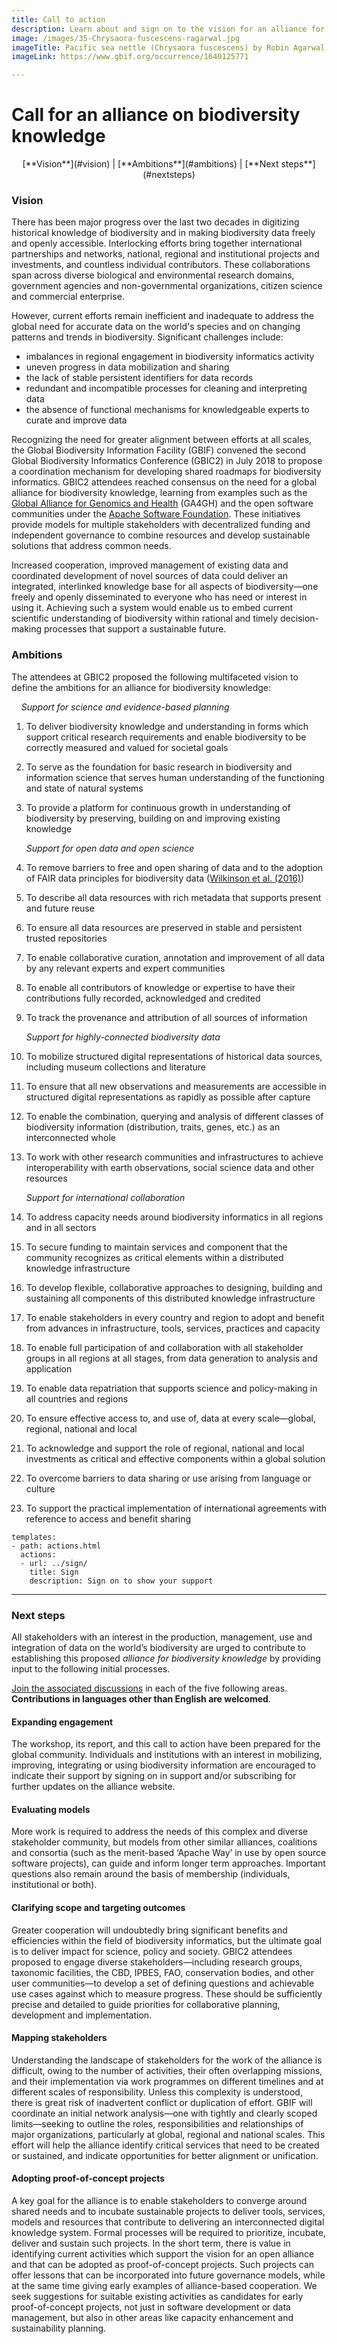 ```yaml
---
title: Call to action
description: Learn about and sign on to the vision for an alliance for biodiversity knowledge
image: /images/35-Chrysaora-fuscescens-ragarwal.jpg
imageTitle: Pacific sea nettle (Chrysaora fuscescens) by Robin Agarwal via iNaturalist. Photo licensed under CC BY-NC 4.0.
imageLink: https://www.gbif.org/occurrence/1640125771

---
```


# Call for an alliance on biodiversity knowledge

<p style="text-align: center;"> [**Vision**](#vision) | [**Ambitions**](#ambitions) | [**Next steps**](#nextsteps) </p>

<a name="vision"></a>
### Vision

There has been major progress over the last two decades in digitizing historical knowledge of biodiversity and in making biodiversity data freely and openly accessible. Interlocking efforts bring together international partnerships and networks, national, regional and institutional projects and investments, and countless individual contributors. These collaborations span across diverse biological and environmental research domains, government agencies and non-governmental organizations, citizen science and commercial enterprise. 

However, current efforts remain inefficient and inadequate to address the global need for accurate data on the world's species and on changing patterns and trends in biodiversity. Significant challenges include:

+ imbalances in regional engagement in biodiversity informatics activity
+ uneven progress in data mobilization and sharing
+ the lack of stable persistent identifiers for data records
+ redundant and incompatible processes for cleaning and interpreting data
+ the absence of functional mechanisms for knowledgeable experts to curate and improve data

Recognizing the need for greater alignment between efforts at all scales, the Global Biodiversity Information Facility (GBIF) convened the second Global Biodiversity Informatics Conference (GBIC2) in July 2018 to propose a coordination mechanism for developing shared roadmaps for biodiversity informatics. GBIC2 attendees reached consensus on the need for a global alliance for biodiversity knowledge, learning from examples such as the [Global Alliance for Genomics and Health](https://www.ga4gh.org) (GA4GH) and the open software communities under the [Apache Software Foundation](https://www.apache.org). These initiatives provide models for multiple stakeholders with decentralized funding and independent governance to combine resources and develop sustainable solutions that address common needs.

Increased cooperation, improved management of existing data and coordinated development of novel sources of data could deliver an integrated, interlinked knowledge base for all aspects of biodiversity—one freely and openly disseminated to everyone who has need or interest in using it. Achieving such a system would enable us to embed current scientific understanding of biodiversity within rational and timely decision-making processes that support a sustainable future. 

<a name="ambitions"></a>
### Ambitions

The attendees at GBIC2 proposed the following multifaceted vision to define the ambitions for an alliance for biodiversity knowledge:

&nbsp;&nbsp;&nbsp;&nbsp;_Support for science and evidence-based planning_

1.	To deliver biodiversity knowledge and understanding in forms which support critical research requirements and enable biodiversity to be correctly measured and valued for societal goals
2.	To serve as the foundation for basic research in biodiversity and information science that serves human understanding of the functioning and state of natural systems 
3.	To provide a platform for continuous growth in understanding of biodiversity by preserving, building on and improving existing knowledge

    _Support for open data and open science_

4.	To remove barriers to free and open sharing of data and to the adoption of FAIR data principles for biodiversity data ([Wilkinson et al. (2016)](https://doi.org/10.1038/sdata.2016.18))
5.	To describe all data resources with rich metadata that supports present and future reuse
6.	To ensure all data resources are preserved in stable and persistent trusted repositories
7.	To enable collaborative curation, annotation and improvement of all data by any relevant experts and expert communities
8.	To enable all contributors of knowledge or expertise to have their contributions fully recorded, acknowledged and credited
9.	To track the provenance and attribution of all sources of information

    _Support for highly-connected biodiversity data_

10.	To mobilize structured digital representations of historical data sources, including museum collections and literature
11.	To ensure that all new observations and measurements are accessible in structured digital representations as rapidly as possible after capture
12.	To enable the combination, querying and analysis of different classes of biodiversity information (distribution, traits, genes, etc.) as an interconnected whole
13.	To work with other research communities and infrastructures to achieve interoperability with earth observations, social science data and other resources

    _Support for international collaboration_

14.	To address capacity needs around biodiversity informatics in all regions and in all sectors
15.	To secure funding to maintain services and component that the community recognizes as critical elements within a distributed knowledge infrastructure
16.	To develop flexible, collaborative approaches to designing, building and sustaining all components of this distributed knowledge infrastructure
17.	To enable stakeholders in every country and region to adopt and benefit from advances in infrastructure, tools, services, practices and capacity
18.	To enable full participation of and collaboration with all stakeholder groups in all regions at all stages, from data generation to analysis and application
19.	To enable data repatriation that supports science and policy-making in all countries and regions
20.	To ensure effective access to, and use of, data at every scale—global, regional, national and local
21.	To acknowledge and support the role of regional, national and local investments as critical and effective components within a global solution
22.	To overcome barriers to data sharing or use arising from language or culture
23. To support the practical implementation of international agreements with reference to access and benefit sharing

```styledYaml
templates:
- path: actions.html
  actions:
  - url: ../sign/
    title: Sign
    description: Sign on to show your support
```

---
<a name="nextsteps"> 

### Next steps

All stakeholders with an interest in the production, management, use and integration of data on the world’s biodiversity are urged to contribute to establishing this proposed *alliance for biodiversity knowledge* by providing input to the following initial processes. 

[Join the associated discussions](../discussion/) in each of the five following areas. **Contributions in languages other than English are welcomed**.

#### Expanding engagement
The workshop, its report, and this call to action have been prepared for the global community. Individuals and institutions with an interest in mobilizing, improving, integrating or using biodiversity information are encouraged to indicate their support by signing on in support and/or subscribing for further updates on the alliance website.

#### Evaluating models
More work is required to address the needs of this complex and diverse stakeholder community, but models from other similar alliances, coalitions and consortia (such as the merit-based ‘Apache Way’ in use by open source software projects), can guide and inform longer term approaches. Important questions also remain around the basis of membership (individuals, institutional or both). 

#### Clarifying scope and targeting outcomes
Greater cooperation will undoubtedly bring significant benefits and efficiencies within the field of biodiversity informatics, but the ultimate goal is to deliver impact for science, policy and society. GBIC2 attendees proposed to engage diverse stakeholders—including research groups, taxonomic facilities, the CBD, IPBES, FAO, conservation bodies, and other user communities—to develop a set of defining questions and achievable use cases against which to measure progress. These should be sufficiently precise and detailed to guide priorities for collaborative planning, development and implementation. 

#### Mapping stakeholders
Understanding the landscape of stakeholders for the work of the alliance is difficult, owing to the number of activities, their often overlapping missions, and their implementation via work programmes on different timelines and at different scales of responsibility. Unless this complexity is understood, there is great risk of inadvertent conflict or duplication of effort. GBIF will coordinate an initial network analysis—one with tightly and clearly scoped limits—seeking to outline the roles, responsibilities and relationships of major organizations, particularly at global, regional and national scales. This effort will help the alliance identify critical services that need to be created or sustained, and indicate opportunities for better alignment or unification.

#### Adopting proof-of-concept projects
A key goal for the alliance is to enable stakeholders to converge around shared needs and to incubate sustainable projects to deliver tools, services, models and resources that contribute to delivering an interconnected digital knowledge system. Formal processes will be required to prioritize, incubate, deliver and sustain such projects. In the short term, there is value in identifying current activities which support the vision for an open alliance and that can be adopted as proof-of-concept projects. Such projects can offer lessons that can be incorporated into future governance models, while at the same time giving early examples of alliance-based cooperation. We seek suggestions for suitable existing activities as candidates for early proof-of-concept projects, not just in software development or data management, but also in other areas like capacity enhancement and sustainability planning.
 
